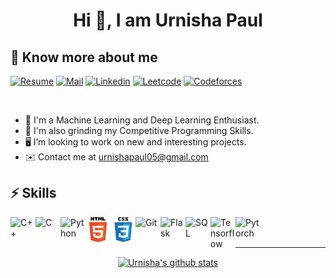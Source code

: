 <h1 align="center">Hi 👋, I am Urnisha Paul</h1>

## 🔗 Know more about me 

[![Resume](https://img.shields.io/badge/-Resume-black?style=for-the-badge&logo=google-drive&logoColor=white)](https://drive.google.com/file/d/1igTzDmsggWVbObdKbS__OyNO5oYki1Hf/view)
[![Mail](https://img.shields.io/badge/-Say%20Hi!-black?style=for-the-badge&logo=gmail)](mailto:urnishapaul05@gmail.com)
[![Linkedin](https://img.shields.io/badge/-Urnisha-black?style=for-the-badge&logo=Linkedin)](https://www.linkedin.com/in/urnisha-paul-277689254/)
[![Leetcode](https://img.shields.io/badge/-flawed_hooman-black?style=for-the-badge&logo=Leetcode)](https://leetcode.com/u/flawed_hooman/)
[![Codeforces](https://img.shields.io/badge/-Urnisha_p-black?style=for-the-badge&logo=Codeforces)](https://codeforces.com/profile/Urnisha_p)

<br />

- 🎯 I'm a Machine Learning and Deep Learning Enthusiast.
- 🧠 I'm also grinding my Competitive Programming Skills.
- 🖥️ I’m looking to work on new and interesting projects.
- ✉️ Contact me at urnishapaul05@gmail.com

## ⚡ Skills
<p align="left">
  <img align="left" alt="C++" width="40px" src="https://raw.githubusercontent.com/danielcranney/readme-generator/main/public/icons/skills/cplusplus-colored.svg">
  <img align="left" alt="C" width="40px" src="https://github.com/flawed-hooman/flawed-hooman/assets/117461708/e9c72490-762a-4687-913f-9bc507475400">
  <img align="left" alt="Python" width="40px" src="https://github.com/flawed-hooman/flawed-hooman/assets/117461708/03a3f247-c6da-41be-a10a-aba432ea907f">
  <img align="left" alt="HTML5" width="40px" src="https://raw.githubusercontent.com/github/explore/80688e429a7d4ef2fca1e82350fe8e3517d3494d/topics/html/html.png" />
  <img align="left" alt="CSS3" width="40px" src="https://raw.githubusercontent.com/github/explore/80688e429a7d4ef2fca1e82350fe8e3517d3494d/topics/css/css.png" />
  <img align="left" alt="Git" width="40px" src="https://github.com/flawed-hooman/flawed-hooman/assets/117461708/887f65a9-0c13-4379-a51d-665b693f72fe" />
  <img align="left" alt="Flask" width="40px" src="https://github.com/flawed-hooman/flawed-hooman/assets/117461708/b452a1c3-8e9f-4628-8583-68007c343eb1" />
  <img align="left" alt="SQL" width="40px" src="https://github.com/flawed-hooman/flawed-hooman/assets/117461708/61cb8082-647d-4182-a3f7-9ab93acbf0f4" />
  <img align="left" alt="Tensorflow" width="40px" src="https://github.com/flawed-hooman/flawed-hooman/assets/117461708/ece6759a-0cdf-4644-adcb-216da5767ebc" />
  <img align="left" alt="Pytorch" width="40px" src="https://github.com/flawed-hooman/flawed-hooman/assets/117461708/881892c2-8d38-42e1-a75e-c9beed1347e1" /></p>

<br /> <br />

<hr />
<div align="center">
<a href="https://github.com/anuraghazra/github-readme-stats">
  <img align="center" src="https://github-readme-stats.anuraghazra1.vercel.app/api?username=flawed-hooman&show_icons=true&include_all_commits=true&theme=radical" alt="Urnisha's github stats" />
</a>
  </div>


<!--


**flawed-hooman/flawed-hooman** is a ✨ _special_ ✨ repository because its `README.md` (this file) appears on your GitHub profile.

Here are some ideas to get you started:

- 🔭 I’m currently working on ...
- 🌱 I’m currently learning ...
- 👯 I’m looking to collaborate on ...
- 🤔 I’m looking for help with ...
- 💬 Ask me about .### Badges
- 📫 How to reach me: ...
- 😄 Pronouns: ...
- ⚡ Fun fact: ...
-->
